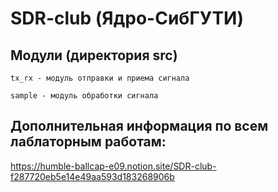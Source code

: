 # SDR-club (Ядро-СибГУТИ)




## Модули (директория src)

    tx_rx - модуль отправки и приема сигнала
    
    sample - модуль обработки сигнала


## Дополнительная информация по всем лаблаторным работам:
https://humble-ballcap-e09.notion.site/SDR-club-f287720eb5e14e49aa593d183268906b


